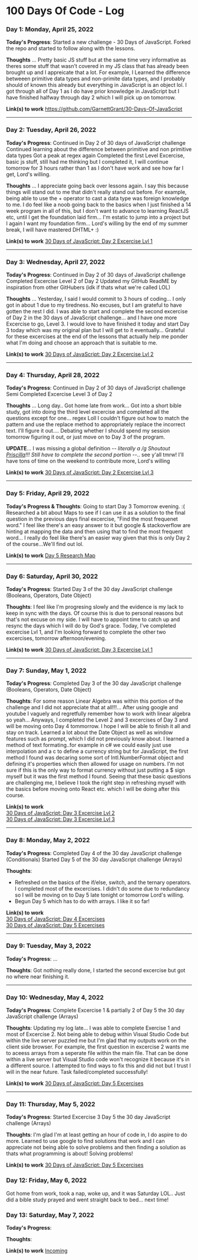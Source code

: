 # 100 Days Of Code - Log

### Day 1: Monday, April 25, 2022

**Today's Progress**: 
Started a new challenge - 30 Days of JavaScript.
Forked the repo and started to follow along with the lessons.


**Thoughts** ...
Pretty basic JS stuff but at the same time very informative as theres some stuff that wasn't covered in my JS class that has already been brought up and I appreicate that a lot. 
For example, I Learned the difference betweeen primitive data types and non-primite data types, and I probably should of known this already but everything in JavaScript is an object lol.
I got through all of Day 1 as I do have prior knowledge in JavaScript but I have finished halfway through day 2 which I will pick up on tomorrow. 


**Link(s) to work**
https://github.com/GarnettGrant/30-Days-Of-JavaScript
<hr>

### Day 2: Tuesday, April 26, 2022

**Today's Progress**: 
Continued in Day 2 of 30 days of JavaScript challenge
Continued learning about the difference between primitive and non primitive data types
Got a peak at regex again
Completed the first Level Excercise, basic js stuff, still had me thinking but I completed it, I will continue tomorrow for 3 hours rather than 1 as I don't have work and see how far I get, Lord's willing. 

**Thoughts** ...
I appreciate going back over lessons again. I say this because things will stand out to me that didn't really stand out before. For example, being able to use the + operator to cast a data type was foreign knowledge to me. I do feel like a noob going back to the basics when I just finished a 14 week program in all of this, but I don't want to advance to learning ReactJS etc, until I get the foundation laid firm... I'm estatic to jump into a project but I again I want my foundation firm... Lord's willing by the end of my summer break, I will have mastered DHTML+ :)

**Link(s) to work**
<a href="https://github.com/GarnettGrant/30-Days-Of-JavaScript/blob/master/02_Day_Data_types/excerciseLvl1.js">30 Days of JavaScript: Day 2 Excercise Lvl 1</a>

<hr>
<h3>Day 3: Wednesday, April 27, 2022</h3>

**Today's Progress**: 
Continued in Day 2 of 30 days of JavaScript challenge
Completed Excercise Level 2 of Day 2 
Updated my GitHub ReadME by inspiration from other GitHubers (idk if thats what we're called LOL)

**Thoughts** ...
Yesterday, I said I would commit to 3 hours of coding... I only got in about 1 due to my tiredness. No excuses, but I am grateful to have gotten the rest I did. I was able to start and complete the second excercise of Day 2 in the 30 days of JavaScript challenge... and I have one more Excercise to go, Level 3. I would love to have finished it today and start Day 3 today which was my original plan but I will get to it eventually... Grateful for these excercises at the end of the lessons that actually help me ponder what I'm doing and choose an approach that is suitable to me.

**Link(s) to work**
<a href="https://github.com/GarnettGrant/30-Days-Of-JavaScript/blob/master/02_Day_Data_types/excerciseLvl2.js">30 Days of JavaScript: Day 2 Excercise Lvl 2</a>

<hr>
<h3>Day 4: Thursday, April 28, 2022</h3>

**Today's Progress**: 
Continued in Day 2 of 30 days of JavaScript challenge
Semi Completed Excercise Level 3 of Day 2

**Thoughts** ...
Long day.. Got home late from work... Got into a short bible study, got into doing the third level excercise and completed all the questions except for one... regex Loll I couldn't figure out how to match the pattern and use the replace method to appropriately replace the incorrect text. I'll figure it out.... Debating whether I should spend my session tomorrow figuring it out, or just move on to Day 3 of the program.

**UPDATE**...
I was missing a global definition -_- literally a /g
Shoutout <a href="https://github.com/PriscillaBakradze">Priscilla</a>!!!
Still have to complete the second portion -_-.. see y'all tmrw! I'll have tons of time on the weekend to contribute more, Lord's willing

**Link(s) to work**
<a href="https://github.com/GarnettGrant/30-Days-Of-JavaScript/blob/master/02_Day_Data_types/excerciseLvl3.js">30 Days of JavaScript: Day 2 Excercise Lvl 3</a>

<hr>
<h3>Day 5: Friday, April 29, 2022</h3>

**Today's Progress & Thoughts**: 
Going to start Day 3 Tomorrow evening. :( Researched a bit about Maps to see if I can use it as a solution to the final question in the previous days final excercise, "Find the most frequenet word." I feel like there's an easy answer to it but google & stackoverflow are hinting at mapping the data and then using that to find the most frequent word... I really do feel like there's an easier way given that this is only Day 2 of the course...We'll find out lol.

**Link(s) to work**
<a href="https://github.com/GarnettGrant/diliGentt-100-days-of-code/blob/main/day5research.md">Day 5 Research Map</a>

<hr>
<h3>Day 6: Saturday, April 30, 2022</h3>

**Today's Progress**: 
Started Day 3 of the 30 day JavaScript challenge (Booleans, Operators, Date Object)

**Thoughts**:
I feel like I'm progresing slowly and the evidence is my lack to keep in sync with the days. Of course this is due to personal reasons but that's not excuse on my side. I will have to appoint time to catch up and resync the days which I will do by God's grace. Today, I've completed excercise Lvl 1, and I'm looking forward to complete the other two excercises, tomorrow afternoon/evening. 

**Link(s) to work**
<a href="https://github.com/GarnettGrant/30-Days-Of-JavaScript/blob/master/03_Day_Booleans_operators_date/excerciseLvl1.js">30 Days of JavaScript: Day 3 Excercise Lvl 1</a>

<hr>
<h3>Day 7: Sunday, May 1, 2022</h3>

**Today's Progress**: 
Completed Day 3 of the 30 day JavaScript challenge (Booleans, Operators, Date Object)

**Thoughts**:
For some reason Linear Algebra was within this portion of the challenge and I did not appreciate that at all!!!... After using google and youtube I vaguely and regretfully remember how to work with linear algebra so yeah... Anyways, I completed the Level 2 and 3 excercises of Day 3 and will be moving onto Day 4 tommorrow. I hope I will be able to finish it all and stay on track. Learned a lot about the Date Object as well as window features such as prompt, which I did not previously know about. I learned a method of text formating..for example in c# we could easily just use interpolation and a c to define a currency string but for JavaScript, the first method I found was decaring some sort of Intl.NumberFormat object and defining it's properties which then allowed for usage on numbers. I'm not sure if this is the only way to format currency without just putting a $ sign myself but it was the first method I found. Seeing that these basic questions are challenging me, I believe I took the right step in refreshing myself with the basics before moving onto React etc. which I will be doing after this course. 

**Link(s) to work**
<br>
<a href="https://github.com/GarnettGrant/30-Days-Of-JavaScript/blob/master/03_Day_Booleans_operators_date/excerciseLvl2.js">30 Days of JavaScript: Day 3 Excercise Lvl 2</a>
<br>
<a href="https://github.com/GarnettGrant/30-Days-Of-JavaScript/blob/master/03_Day_Booleans_operators_date/excerciseLvl3.js">30 Days of JavaScript: Day 3 Excercise Lvl 3</a>

<hr>
<h3>Day 8: Monday, May 2, 2022</h3>

**Today's Progress**: 
Completed Day 4 of the 30 day JavaScript challenge (Conditionals)
Started Day 5 of the 30 day JavaScript challenge (Arrays)

**Thoughts**:
- Refreshed on the basics of the if/else, switch, and the ternary operators. I completed most of the excercises. I didn't do some due to redundancy so I will be moving on to Day 5 late tonight or tomorrow Lord's willing. 
- Begun Day 5 which has to do with arrays. I like it so far!

**Link(s) to work** 
<br>
<a href="https://github.com/GarnettGrant/30-Days-Of-JavaScript/tree/master/04_Day_Conditionals">30 Days of JavaScript: Day 4 Excercises</a>
<br>
<a href="https://github.com/GarnettGrant/30-Days-Of-JavaScript/tree/master/05_Day_Arrays">30 Days of JavaScript: Day 5 Excercises</a>


<hr>
<h3>Day 9: Tuesday, May 3, 2022</h3>

**Today's Progress**: 
...

**Thoughts**:
Got nothing really done, I started the second excercise but got no where near finishing it.

<hr>
<h3>Day 10: Wednesday, May 4, 2022</h3>

**Today's Progress**: 
Complete Excercise 1 & partially 2 of Day 5 the 30 day JavaScript challenge (Arrays)

**Thoughts**:
Updating my log late... I was able to complete Exercise 1 and most of Excercise 2. Not being able to debug within Visual Studio Code but within the live server puzzled me but I'm glad that my outputs work on the client side browser. For example, the first question in excercise 2 wants me to aceess arrays from a seperate file within the main file. That can be done within a live server but Visual Studio code won't recognize it because it's in a different source. I attempted to find ways to fix this and did not but I trust I will in the near future. Task failed/completed successfully!

**Link(s) to work** <a href="https://github.com/GarnettGrant/30-Days-Of-JavaScript/tree/master/05_Day_Arrays">30 Days of JavaScript: Day 5 Excercises</a>

<hr>
<h3>Day 11: Thursday, May 5, 2022</h3>

**Today's Progress**: 
Started Excercise 3 Day 5 the 30 day JavaScript challenge (Arrays)

**Thoughts**:
I'm glad I'm at least getting an hour of code in, I do aspire to do more. 
Learned to use google to find solutions that work and I can appreciate not being able to solve problems and then finding a solution as thats what programming is about! Solving problems!

**Link(s) to work** <a href="https://github.com/GarnettGrant/30-Days-Of-JavaScript/tree/master/05_Day_Arrays">30 Days of JavaScript: Day 5 Excercises</a>

<h3>Day 12: Friday, May 6, 2022</h3>
Got home from work, took a nap, woke up, and it was Saturday LOL.. Just did a bible study prayed and went straight back to bed... next time!

<h3>Day 13: Saturday, May 7, 2022</h3>

**Today's Progress**: 


**Thoughts**:

**Link(s) to work** <a href="">Incoming</a>
